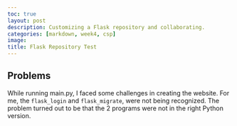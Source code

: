 ```yaml
---
toc: true
layout: post
description: Customizing a Flask repository and collaborating.
categories: [markdown, week4, csp]
image: 
title: Flask Repository Test
---
```


## Problems

While running main.py, I faced some challenges in creating the website. For me, the `flask_login` and `flask_migrate`, were not being recognized. The problem turned out to be that the 2 programs were not in the right Python version. 